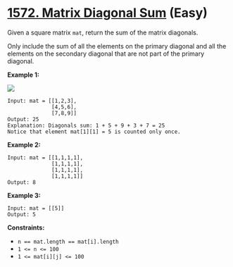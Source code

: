 # [1572. Matrix Diagonal Sum][link] (Easy)

[link]: https://leetcode.com/problems/matrix-diagonal-sum/

Given a square matrix `mat`, return the sum of the matrix diagonals.

Only include the sum of all the elements on the primary diagonal and all the elements on the
secondary diagonal that are not part of the primary diagonal.

**Example 1:**

![](https://assets.leetcode.com/uploads/2020/08/14/sample_1911.png)

```
Input: mat = [[1,2,3],
              [4,5,6],
              [7,8,9]]
Output: 25
Explanation: Diagonals sum: 1 + 5 + 9 + 3 + 7 = 25
Notice that element mat[1][1] = 5 is counted only once.
```

**Example 2:**

```
Input: mat = [[1,1,1,1],
              [1,1,1,1],
              [1,1,1,1],
              [1,1,1,1]]
Output: 8
```

**Example 3:**

```
Input: mat = [[5]]
Output: 5
```

**Constraints:**

- `n == mat.length == mat[i].length`
- `1 <= n <= 100`
- `1 <= mat[i][j] <= 100`
